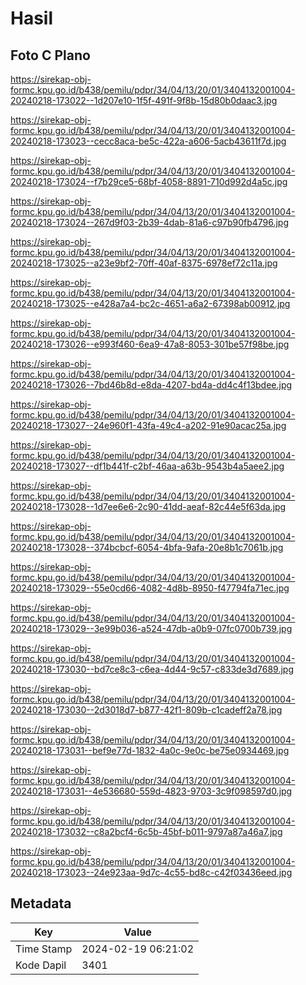 # Hasil

## Foto C Plano

https://sirekap-obj-formc.kpu.go.id/b438/pemilu/pdpr/34/04/13/20/01/3404132001004-20240218-173022--1d207e10-1f5f-491f-9f8b-15d80b0daac3.jpg

https://sirekap-obj-formc.kpu.go.id/b438/pemilu/pdpr/34/04/13/20/01/3404132001004-20240218-173023--cecc8aca-be5c-422a-a606-5acb43611f7d.jpg

https://sirekap-obj-formc.kpu.go.id/b438/pemilu/pdpr/34/04/13/20/01/3404132001004-20240218-173024--f7b29ce5-68bf-4058-8891-710d992d4a5c.jpg

https://sirekap-obj-formc.kpu.go.id/b438/pemilu/pdpr/34/04/13/20/01/3404132001004-20240218-173024--267d9f03-2b39-4dab-81a6-c97b90fb4796.jpg

https://sirekap-obj-formc.kpu.go.id/b438/pemilu/pdpr/34/04/13/20/01/3404132001004-20240218-173025--a23e9bf2-70ff-40af-8375-6978ef72c11a.jpg

https://sirekap-obj-formc.kpu.go.id/b438/pemilu/pdpr/34/04/13/20/01/3404132001004-20240218-173025--e428a7a4-bc2c-4651-a6a2-67398ab00912.jpg

https://sirekap-obj-formc.kpu.go.id/b438/pemilu/pdpr/34/04/13/20/01/3404132001004-20240218-173026--e993f460-6ea9-47a8-8053-301be57f98be.jpg

https://sirekap-obj-formc.kpu.go.id/b438/pemilu/pdpr/34/04/13/20/01/3404132001004-20240218-173026--7bd46b8d-e8da-4207-bd4a-dd4c4f13bdee.jpg

https://sirekap-obj-formc.kpu.go.id/b438/pemilu/pdpr/34/04/13/20/01/3404132001004-20240218-173027--24e960f1-43fa-49c4-a202-91e90acac25a.jpg

https://sirekap-obj-formc.kpu.go.id/b438/pemilu/pdpr/34/04/13/20/01/3404132001004-20240218-173027--df1b441f-c2bf-46aa-a63b-9543b4a5aee2.jpg

https://sirekap-obj-formc.kpu.go.id/b438/pemilu/pdpr/34/04/13/20/01/3404132001004-20240218-173028--1d7ee6e6-2c90-41dd-aeaf-82c44e5f63da.jpg

https://sirekap-obj-formc.kpu.go.id/b438/pemilu/pdpr/34/04/13/20/01/3404132001004-20240218-173028--374bcbcf-6054-4bfa-9afa-20e8b1c7061b.jpg

https://sirekap-obj-formc.kpu.go.id/b438/pemilu/pdpr/34/04/13/20/01/3404132001004-20240218-173029--55e0cd66-4082-4d8b-8950-f47794fa71ec.jpg

https://sirekap-obj-formc.kpu.go.id/b438/pemilu/pdpr/34/04/13/20/01/3404132001004-20240218-173029--3e99b036-a524-47db-a0b9-07fc0700b739.jpg

https://sirekap-obj-formc.kpu.go.id/b438/pemilu/pdpr/34/04/13/20/01/3404132001004-20240218-173030--bd7ce8c3-c6ea-4d44-9c57-c833de3d7689.jpg

https://sirekap-obj-formc.kpu.go.id/b438/pemilu/pdpr/34/04/13/20/01/3404132001004-20240218-173030--2d3018d7-b877-42f1-809b-c1cadeff2a78.jpg

https://sirekap-obj-formc.kpu.go.id/b438/pemilu/pdpr/34/04/13/20/01/3404132001004-20240218-173031--bef9e77d-1832-4a0c-9e0c-be75e0934469.jpg

https://sirekap-obj-formc.kpu.go.id/b438/pemilu/pdpr/34/04/13/20/01/3404132001004-20240218-173031--4e536680-559d-4823-9703-3c9f098597d0.jpg

https://sirekap-obj-formc.kpu.go.id/b438/pemilu/pdpr/34/04/13/20/01/3404132001004-20240218-173032--c8a2bcf4-6c5b-45bf-b011-9797a87a46a7.jpg

https://sirekap-obj-formc.kpu.go.id/b438/pemilu/pdpr/34/04/13/20/01/3404132001004-20240218-173023--24e923aa-9d7c-4c55-bd8c-c42f03436eed.jpg


## Metadata

| Key        | Value               |
| ---------- | ------------------- |
| Time Stamp | 2024-02-19 06:21:02 |
| Kode Dapil | 3401                |



